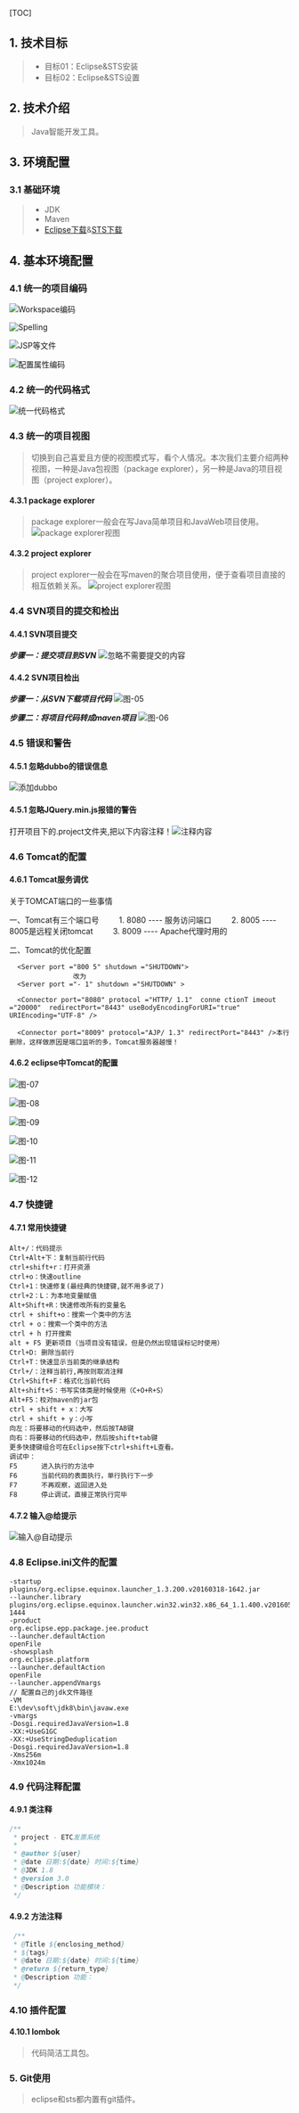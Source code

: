 [TOC]

## 1. 技术目标

> * 目标01：Eclipse&STS安装
> * 目标02：Eclipse&STS设置

## 2. 技术介绍
> Java智能开发工具。

## 3. 环境配置
### 3.1 基础环境

> * JDK
> * Maven
> * [Eclipse下载](http://www.eclipse.org/downloads/eclipse-packages/)&[STS下载](https://spring.io/tools)


## 4. 基本环境配置
### 4.1 统一的项目编码
![Workspace编码](http://upload-images.jianshu.io/upload_images/8185387-e2f8f17905df507d.png?imageMogr2/auto-orient/strip%7CimageView2/2/w/1240)

![Spelling](http://upload-images.jianshu.io/upload_images/8185387-d096eff491423615.png?imageMogr2/auto-orient/strip%7CimageView2/2/w/1240)

![JSP等文件](http://upload-images.jianshu.io/upload_images/8185387-119af52e3ee62b83.png?imageMogr2/auto-orient/strip%7CimageView2/2/w/1240)

![配置属性编码](http://upload-images.jianshu.io/upload_images/8185387-b30384c00e75887e.png?imageMogr2/auto-orient/strip%7CimageView2/2/w/1240)

### 4.2 统一的代码格式
![统一代码格式](http://upload-images.jianshu.io/upload_images/8185387-cbf7cf2aff9d9b34.png?imageMogr2/auto-orient/strip%7CimageView2/2/w/1240)

### 4.3 统一的项目视图
> 切换到自己喜爱且方便的视图模式写，看个人情况。本次我们主要介绍两种视图，一种是Java包视图（package explorer），另一种是Java的项目视图（project explorer）。

#### 4.3.1 package explorer
> package explorer一般会在写Java简单项目和JavaWeb项目使用。
> ![package explorer视图](http://upload-images.jianshu.io/upload_images/8185387-3075405ea0f68b85.png?imageMogr2/auto-orient/strip%7CimageView2/2/w/1240)

#### 4.3.2 project explorer
> project explorer一般会在写maven的聚合项目使用，便于查看项目直接的相互依赖关系。
> ![project explorer视图](http://upload-images.jianshu.io/upload_images/8185387-9218a71b3bdace89.png?imageMogr2/auto-orient/strip%7CimageView2/2/w/1240)

### 4.4 SVN项目的提交和检出
#### 4.4.1 SVN项目提交
***步骤一：提交项目到SVN***
![忽略不需要提交的内容](http://upload-images.jianshu.io/upload_images/8185387-0a01b1f66907027f.png?imageMogr2/auto-orient/strip%7CimageView2/2/w/1240)


#### 4.4.2 SVN项目检出
***步骤一：从SVN下载项目代码***
![图-05](http://upload-images.jianshu.io/upload_images/8185387-fa5c315193092bb7.png?imageMogr2/auto-orient/strip%7CimageView2/2/w/1240)

***步骤二：将项目代码转成maven项目***
![图-06](http://upload-images.jianshu.io/upload_images/8185387-16f1ab5d13674b1e.png?imageMogr2/auto-orient/strip%7CimageView2/2/w/1240)

### 4.5 错误和警告
#### 4.5.1 忽略dubbo的错误信息
![添加dubbo](http://upload-images.jianshu.io/upload_images/8185387-12c7cff55d200c72.png?imageMogr2/auto-orient/strip%7CimageView2/2/w/1240)

#### 4.5.1 忽略JQuery.min.js报错的警告
打开项目下的.project文件夹,把以下内容注释！![注释内容](http://upload-images.jianshu.io/upload_images/8185387-42b599efdb90e066.png?imageMogr2/auto-orient/strip%7CimageView2/2/w/1240)


### 4.6 Tomcat的配置
#### 4.6.1 Tomcat服务调优
关于TOMCAT端口的一些事情

一、Tomcat有三个端口号
​        1. 8080 ---- 服务访问端口
​        2. 8005 ---- 8005是远程关闭tomcat
​        3. 8009 ---- Apache代理时用的

二、Tomcat的优化配置
```
  <Server port ="800 5" shutdown ="SHUTDOWN">
                改为
  <Server port ="- 1" shutdown ="SHUTDOWN" >

  <Connector port="8080" protocol ="HTTP/ 1.1"  conne ctionT imeout ="20000"  redirectPort="8443" useBodyEncodingForURI="true" URIEncoding="UTF-8" />

  <Connector port="8009" protocol="AJP/ 1.3" redirectPort="8443" />本行删除，这样做原因是端口监听的多，Tomcat服务器越慢！
```


#### 4.6.2 eclipse中Tomcat的配置
![图-07](http://upload-images.jianshu.io/upload_images/8185387-8ac9c587d8046cab.png?imageMogr2/auto-orient/strip%7CimageView2/2/w/1240)

![图-08](http://upload-images.jianshu.io/upload_images/8185387-3003fb065692d980.png?imageMogr2/auto-orient/strip%7CimageView2/2/w/1240)

![图-09](http://upload-images.jianshu.io/upload_images/8185387-3f268d5099bcdbd3.png?imageMogr2/auto-orient/strip%7CimageView2/2/w/1240)

![图-10](http://upload-images.jianshu.io/upload_images/8185387-1c14c5ea6601e848.png?imageMogr2/auto-orient/strip%7CimageView2/2/w/1240)

![图-11](http://upload-images.jianshu.io/upload_images/8185387-14f84c06bf55f455.png?imageMogr2/auto-orient/strip%7CimageView2/2/w/1240)

![图-12](http://upload-images.jianshu.io/upload_images/8185387-7bac0605c6455f34.png?imageMogr2/auto-orient/strip%7CimageView2/2/w/1240)

### 4.7 快捷键
#### 4.7.1 常用快捷键
```properties
Alt+/：代码提示
Ctrl+Alt+下：复制当前行代码
ctrl+shift+r：打开资源
ctrl+o：快速outline
Ctrl+1：快速修复(最经典的快捷键,就不用多说了)
ctrl+2：L：为本地变量赋值
Alt+Shift+R：快速修改所有的变量名
ctrl + shift+o：搜索一个类中的方法
ctrl + o：搜索一个类中的方法
ctrl + h 打开搜索
alt + F5 更新项目（当项目没有错误，但是仍然出现错误标记时使用）
Ctrl+D: 删除当前行
Ctrl+T：快速显示当前类的继承结构
Ctrl+/：注释当前行,再按则取消注释
Ctrl+Shift+F：格式化当前代码
Alt+shift+S：书写实体类是时候使用（C+O+R+S）
Alt+F5：校对maven的jar包
ctrl + shift + x：大写
ctrl + shift + y：小写
向左：将要移动的代码选中，然后按TAB键
向右：将要移动的代码选中，然后按shift+tab键
更多快捷键组合可在Eclipse按下ctrl+shift+L查看。
调试中：
F5      进入执行的方法中
F6      当前代码的表面执行，单行执行下一步
F7      不再观察，返回进入处
F8      停止调试，直接正常执行完毕 
```
#### 4.7.2 输入@给提示
![输入@自动提示](http://upload-images.jianshu.io/upload_images/8185387-46a6786d0609e9ae.png?imageMogr2/auto-orient/strip%7CimageView2/2/w/1240)



### 4.8 Eclipse.ini文件的配置

```properties
-startup
plugins/org.eclipse.equinox.launcher_1.3.200.v20160318-1642.jar
--launcher.library
plugins/org.eclipse.equinox.launcher.win32.win32.x86_64_1.1.400.v20160518-1444
-product
org.eclipse.epp.package.jee.product
--launcher.defaultAction
openFile
-showsplash
org.eclipse.platform
--launcher.defaultAction
openFile
--launcher.appendVmargs
// 配置自己的jdk文件路径
-VM
E:\dev\soft\jdk8\bin\javaw.exe
-vmargs
-Dosgi.requiredJavaVersion=1.8
-XX:+UseG1GC
-XX:+UseStringDeduplication
-Dosgi.requiredJavaVersion=1.8
-Xms256m
-Xmx1024m
```



### 4.9 代码注释配置

#### 4.9.1 类注释
```java
/**
 * project - ETC发票系统
 *
 * @author ${user} 
 * @date 日期:${date} 时间:${time}
 * @JDK 1.8 
 * @version 3.0
 * @Description 功能模块： 
 */
```
#### 4.9.2 方法注释
```java
 /**
 * @Title ${enclosing_method}  
 * ${tags} 
 * @date 日期:${date} 时间:${time}
 * @return ${return_type}
 * @Description 功能： 
 */
```



### 4.10 插件配置

#### 4.10.1 lombok

> 代码简洁工具包。

### 5. Git使用

> eclipse和sts都内置有git插件。



